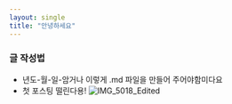 ```yaml
---
layout: single
title: "안녕하세요"
---
```


### 글 작성법
- 년도-월-일-암거나 이렇게 .md 파일을 만들어 주어야함미다요
- 첫 포스팅 떨린다용!
![IMG_5018_Edited](C:\Users\kch96\Desktop\포트폴리오\ggongjukim.github.io\images\2022-03-16-test\IMG_5018_Edited.jpg)

